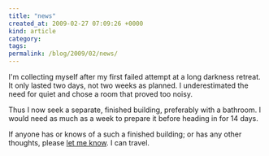 ```yaml
---
title: "news"
created_at: 2009-02-27 07:09:26 +0000
kind: article
category: 
tags: 
permalink: /blog/2009/02/news/
---
```


I'm collecting myself after my first failed attempt at a long darkness retreat. It only lasted two days, not two weeks as planned. I underestimated the need for quiet and chose a room that proved too noisy.

Thus I now seek a separate, finished building, preferably with a bathroom. I would need as much as a week to prepare it before heading in for 14 days.

If anyone has or knows of a such a finished building; or has any other thoughts, please [let me know](/about/). I can travel.
